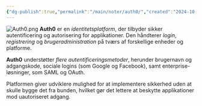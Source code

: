 ```yaml
---
{"dg-publish":true,"permalink":"/main/noter/auth0/","created":"2024-10-03T11:59:50.327+02:00"}
---
```


![Auth0.png](/img/user/98_Images/Auth0.png)
**Auth0** er en *identitetsplatform*, der tilbyder sikker autentificering og autorisering for applikationer. 
Den håndterer *login*, *registrering* og *brugeradministration* på tværs af forskellige enheder og platforme. 

**Auth0** understøtter *flere* *autentificeringsmetoder*, herunder brugernavn og adgangskode, sociale logins (som Google og Facebook), samt enterprise-løsninger, som SAML og OAuth. 

Platformen giver udviklere mulighed for at implementere sikkerhed uden at skulle bygge det fra bunden, hvilket gør det lettere at beskytte applikationer mod uautoriseret adgang.